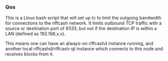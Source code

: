 ### Qos ###

This is a Linux bash script that will set up tc to limit the outgoing bandwidth for connections to the riffcash network. It limits outbound TCP traffic with a source or destination port of 9333, but not if the destination IP is within a LAN (defined as 192.168.x.x).

This means one can have an always-on riffcashd instance running, and another local riffcashd/riffcash-qt instance which connects to this node and receives blocks from it.
